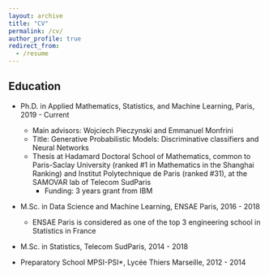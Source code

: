 ```yaml
---
layout: archive
title: "CV"
permalink: /cv/
author_profile: true
redirect_from:
  - /resume
---
```


## Education

- Ph.D. in Applied Mathematics, Statistics, and Machine Learning, Paris, 2019 - Current
  - Main advisors: Wojciech Pieczynski and Emmanuel Monfrini
  - Title: Generative Probabilistic Models: Discriminative classifiers and Neural Networks
  - Thesis at Hadamard Doctoral School of Mathematics, common to Paris-Saclay University (ranked \#1 in Mathematics in the Shanghai Ranking) and Institut Polytechnique de Paris (ranked \#31), at the SAMOVAR lab of Telecom SudParis
	- Funding: 3 years grant from IBM


- M.Sc. in Data Science and Machine Learning, ENSAE Paris, 2016 - 2018
  - ENSAE Paris is considered as one of the top 3 engineering school in Statistics in France

- M.Sc. in Statistics, Telecom SudParis, 2014 - 2018

- Preparatory School MPSI-PSI*, Lycée Thiers Marseille, 2012 - 2014
